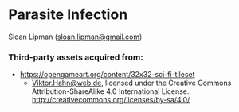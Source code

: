 # Parasite Infection
Sloan Lipman (sloan.lipman@gmail.com)


### Third-party assets acquired from: 
 - https://opengameart.org/content/32x32-sci-fi-tileset
    - Viktor.Hahn@web.de, licensed under the Creative Commons Attribution-ShareAlike 4.0 International License. http://creativecommons.org/licenses/by-sa/4.0/
